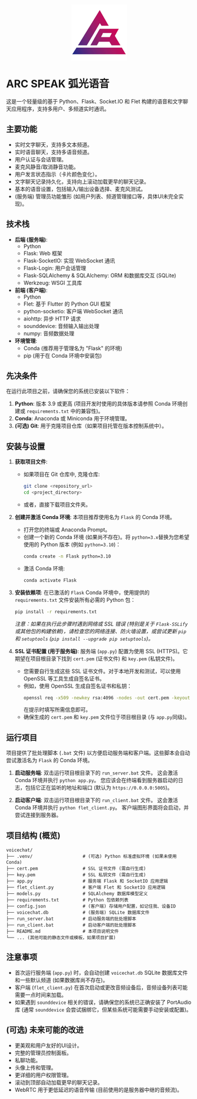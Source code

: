 <p align="center">
  <img src="assests/icon.png" alt="App Icon" width="150"/>
</p>
 
 # ARC SPEAK 弧光语音

这是一个轻量级的基于 Python、Flask、Socket.IO 和 Flet 构建的语音和文字聊天应用程序，支持多用户、多频道实时通讯。

## 主要功能

*   实时文字聊天，支持多文本频道。
*   实时语音聊天，支持多语音频道。
*   用户认证与会话管理。
*   麦克风静音/取消静音功能。
*   用户发言状态指示（卡片颜色变化）。
*   文字聊天记录持久化，支持向上滚动加载更早的聊天记录。
*   基本的语音设置，包括输入/输出设备选择、麦克风测试。
*   (服务端) 管理员功能雏形 (如用户列表、频道管理接口等，具体UI未完全实现)。

## 技术栈

*   **后端 (服务端)**:
    *   Python
    *   Flask: Web 框架
    *   Flask-SocketIO: 实现 WebSocket 通讯
    *   Flask-Login: 用户会话管理
    *   Flask-SQLAlchemy & SQLAlchemy: ORM 和数据库交互 (SQLite)
    *   Werkzeug: WSGI 工具库
*   **前端 (客户端)**:
    *   Python
    *   Flet: 基于 Flutter 的 Python GUI 框架
    *   python-socketio: 客户端 WebSocket 通讯
    *   aiohttp: 异步 HTTP 请求
    *   sounddevice: 音频输入输出处理
    *   numpy: 音频数据处理
*   **环境管理**:
    *   Conda (推荐用于管理名为 "Flask" 的环境)
    *   pip (用于在 Conda 环境中安装包)

## 先决条件

在运行此项目之前，请确保您的系统已安装以下软件：

1.  **Python**: 版本 3.9 或更高 (项目开发时使用的具体版本请参照 Conda 环境创建或 `requirements.txt` 中的兼容性)。
2.  **Conda**: Anaconda 或 Miniconda 用于环境管理。
3.  **(可选) Git**: 用于克隆项目仓库（如果项目托管在版本控制系统中）。

## 安装与设置

1.  **获取项目文件**:
    *   如果项目在 Git 仓库中, 克隆仓库:
        ```bash
        git clone <repository_url>
        cd <project_directory>
        ```
    *   或者，直接下载项目文件夹。

2.  **创建并激活 Conda 环境**:
    本项目推荐使用名为 `Flask` 的 Conda 环境。
    *   打开您的终端或 Anaconda Prompt。
    *   创建一个新的 Conda 环境 (如果尚不存在)。将 `python=3.x`替换为您希望使用的 Python 版本 (例如 `python=3.10`)：
        ```bash
        conda create -n Flask python=3.10
        ```
    *   激活 Conda 环境:
        ```bash
        conda activate Flask
        ```

3.  **安装依赖项**:
    在已激活的 `Flask` Conda 环境中，使用提供的 `requirements.txt` 文件安装所有必需的 Python 包：
    ```bash
    pip install -r requirements.txt
    ```
    *注意：如果在执行此步骤时遇到网络或 SSL 错误 (特别是关于 `Flask-SSLify` 或其他包的构建依赖)，请检查您的网络连接、防火墙设置，或尝试更新 `pip` 和 `setuptools` (`pip install --upgrade pip setuptools`)。*

4.  **SSL 证书配置 (用于服务端)**:
    服务端 (`app.py`) 配置为使用 SSL (HTTPS)。它期望在项目根目录下找到 `cert.pem` (证书文件) 和 `key.pem` (私钥文件)。
    *   您需要自行生成这些 SSL 证书文件。对于本地开发和测试，可以使用 OpenSSL 等工具生成自签名证书。
    *   例如，使用 OpenSSL 生成自签名证书和私钥：
        ```bash
        openssl req -x509 -newkey rsa:4096 -nodes -out cert.pem -keyout key.pem -days 365
        ```
        在提示时填写所需信息即可。
    *   确保生成的 `cert.pem` 和 `key.pem` 文件位于项目根目录 (与 `app.py`同级)。

## 运行项目

项目提供了批处理脚本 (`.bat` 文件) 以方便启动服务端和客户端。这些脚本会自动尝试激活名为 `Flask` 的 Conda 环境。

1.  **启动服务端**:
    双击运行项目根目录下的 `run_server.bat` 文件。
    这会激活 Conda 环境并执行 `python app.py`。
    您应该会在终端看到服务器启动的日志，包括它正在监听的地址和端口 (默认为 `https://0.0.0.0:5005`)。

2.  **启动客户端**:
    双击运行项目根目录下的 `run_client.bat` 文件。
    这会激活 Conda 环境并执行 `python flet_client.py`。
    客户端图形界面将会启动，并尝试连接到服务器。

## 项目结构 (概览)

```
voicechat/
├── .venv/                   # (可选) Python 标准虚拟环境 (如果未使用Conda)
├── cert.pem                 # SSL 证书文件 (需自行生成)
├── key.pem                  # SSL 私钥文件 (需自行生成)
├── app.py                   # 服务端 Flask 和 SocketIO 应用逻辑
├── flet_client.py           # 客户端 Flet 和 SocketIO 应用逻辑
├── models.py                # SQLAlchemy 数据库模型定义
├── requirements.txt         # Python 包依赖列表
├── config.json              # (客户端) 存储用户配置，如记住我、设备ID
├── voicechat.db             # (服务端) SQLite 数据库文件
├── run_server.bat           # 启动服务端的批处理脚本
├── run_client.bat           # 启动客户端的批处理脚本
├── README.md                # 本项目说明文件
└── ... (其他可能的静态文件或模板，如果项目扩展)
```

## 注意事项

*   首次运行服务端 (`app.py`) 时，会自动创建 `voicechat.db` SQLite 数据库文件和一些默认频道 (如果数据库尚不存在)。
*   客户端 (`flet_client.py`) 在首次启动或更改音频设备后，音频设备列表可能需要一点时间来加载。
*   如果遇到 `sounddevice` 相关的错误，请确保您的系统已正确安装了 PortAudio 库 (通常 `sounddevice` 会尝试捆绑它，但某些系统可能需要手动安装或配置)。

## (可选) 未来可能的改进

*   更美观和用户友好的UI设计。
*   完整的管理员控制面板。
*   私聊功能。
*   头像上传和管理。
*   更详细的用户权限管理。
*   滚动到顶部自动加载更早的聊天记录。
*   WebRTC 用于更低延迟的语音传输 (目前使用的是服务器中继的音频流)。
